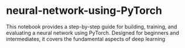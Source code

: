 # neural-network-using-PyTorch
This notebook provides a step-by-step guide for building, training, and evaluating a neural network using PyTorch. Designed for beginners and intermediates, it covers the fundamental aspects of deep learning
